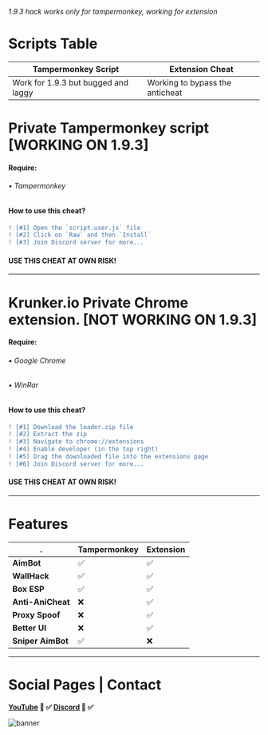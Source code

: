 *1.9.3 hack works only for tampermonkey, working for extension*

# Scripts Table

| Tampermonkey Script | Extension Cheat |
| --- | --- |
| Work for 1.9.3 but bugged and laggy | Working to bypass the anticheat |

# Private Tampermonkey script [WORKING ON 1.9.3]

#### Require:
###### • Tampermonkey



#### How to use this cheat?

```diff
! [#1] Open the `script.user.js` file
! [#2] Click on `Raw` and then `Install`
! [#3] Join Discord server for more... 
```

#### USE THIS CHEAT AT OWN RISK!

___


# Krunker.io Private Chrome extension. [NOT WORKING ON 1.9.3]

#### Require: 
###### • Google Chrome
###### • WinRar



#### How to use this cheat?

```diff
! [#1] Download the loader.zip file 
! [#2] Extract the zip 
! [#3] Navigate to chrome://extensions
! [#4] Enable developer (in the top right)
! [#5] Drag the downloaded file into the extensions page
! [#6] Join Discord server for more...
``` 



#### USE THIS CHEAT AT OWN RISK!

___

# Features

| . | Tampermonkey | Extension |
| --- | --- | --- |
| **AimBot** | ✅ | ✅ |
| **WallHack** | ✅ | ✅ |
| **Box ESP** | ✅ | ✅ |
| **Anti-AniCheat** | ❌ | ✅ |
| **Proxy Spoof** | ❌ | ✅ |
| **Better UI** | ❌ | ✅ |
| **Sniper AimBot** | ✅ | ❌ |

___

# Social Pages | Contact

**[YouTube](https://www.youtube.com/channel/UCnnqMGII7LHvvn1LUiU55eg?) 🔴 ✅
[Discord](https://discord.gg/N9PSpmU) 🔵 ✅**




![banner](https://img.youtube.com/vi/3QbfMnyRvpM/maxresdefault.jpg)
